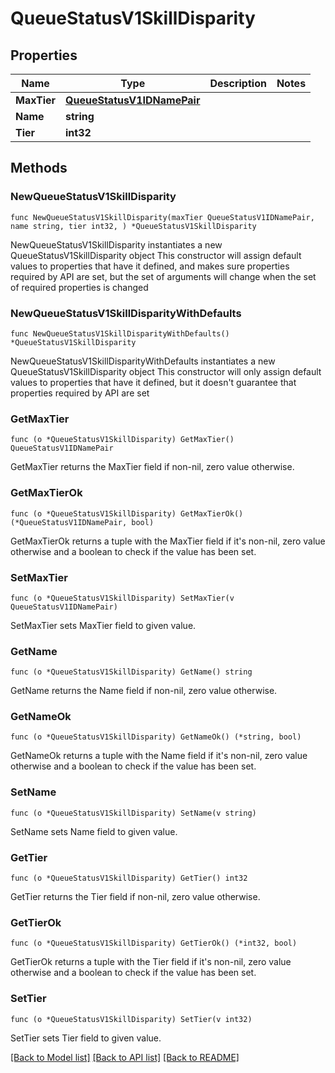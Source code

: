 # QueueStatusV1SkillDisparity

## Properties

Name | Type | Description | Notes
------------ | ------------- | ------------- | -------------
**MaxTier** | [**QueueStatusV1IDNamePair**](QueueStatusV1IDNamePair.md) |  | 
**Name** | **string** |  | 
**Tier** | **int32** |  | 

## Methods

### NewQueueStatusV1SkillDisparity

`func NewQueueStatusV1SkillDisparity(maxTier QueueStatusV1IDNamePair, name string, tier int32, ) *QueueStatusV1SkillDisparity`

NewQueueStatusV1SkillDisparity instantiates a new QueueStatusV1SkillDisparity object
This constructor will assign default values to properties that have it defined,
and makes sure properties required by API are set, but the set of arguments
will change when the set of required properties is changed

### NewQueueStatusV1SkillDisparityWithDefaults

`func NewQueueStatusV1SkillDisparityWithDefaults() *QueueStatusV1SkillDisparity`

NewQueueStatusV1SkillDisparityWithDefaults instantiates a new QueueStatusV1SkillDisparity object
This constructor will only assign default values to properties that have it defined,
but it doesn't guarantee that properties required by API are set

### GetMaxTier

`func (o *QueueStatusV1SkillDisparity) GetMaxTier() QueueStatusV1IDNamePair`

GetMaxTier returns the MaxTier field if non-nil, zero value otherwise.

### GetMaxTierOk

`func (o *QueueStatusV1SkillDisparity) GetMaxTierOk() (*QueueStatusV1IDNamePair, bool)`

GetMaxTierOk returns a tuple with the MaxTier field if it's non-nil, zero value otherwise
and a boolean to check if the value has been set.

### SetMaxTier

`func (o *QueueStatusV1SkillDisparity) SetMaxTier(v QueueStatusV1IDNamePair)`

SetMaxTier sets MaxTier field to given value.


### GetName

`func (o *QueueStatusV1SkillDisparity) GetName() string`

GetName returns the Name field if non-nil, zero value otherwise.

### GetNameOk

`func (o *QueueStatusV1SkillDisparity) GetNameOk() (*string, bool)`

GetNameOk returns a tuple with the Name field if it's non-nil, zero value otherwise
and a boolean to check if the value has been set.

### SetName

`func (o *QueueStatusV1SkillDisparity) SetName(v string)`

SetName sets Name field to given value.


### GetTier

`func (o *QueueStatusV1SkillDisparity) GetTier() int32`

GetTier returns the Tier field if non-nil, zero value otherwise.

### GetTierOk

`func (o *QueueStatusV1SkillDisparity) GetTierOk() (*int32, bool)`

GetTierOk returns a tuple with the Tier field if it's non-nil, zero value otherwise
and a boolean to check if the value has been set.

### SetTier

`func (o *QueueStatusV1SkillDisparity) SetTier(v int32)`

SetTier sets Tier field to given value.



[[Back to Model list]](../README.md#documentation-for-models) [[Back to API list]](../README.md#documentation-for-api-endpoints) [[Back to README]](../README.md)


